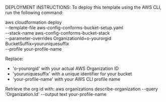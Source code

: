 DEPLOYMENT INSTRUCTIONS:
  To deploy this template using the AWS CLI, run the following command:
  
  aws cloudformation deploy \
    --template-file aws-config-conforms-bucket-setup.yaml \
    --stack-name aws-config-conforms-bucket-stack \
    --parameter-overrides OrganizationId=o-yourorgid BucketSuffix=youruniquesuffix \
    --profile your-profile-name
  
  Replace:
  - 'o-yourorgid' with your actual AWS Organization ID
  - 'youruniquesuffix' with a unique identifier for your bucket
  - 'your-profile-name' with your AWS CLI profile name

  Retrieve the org id with:
  aws organizations describe-organization --query 'Organization.Id' --output text your-profile-name